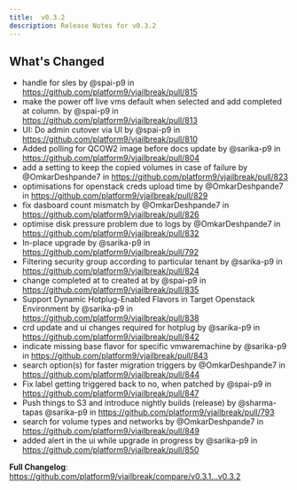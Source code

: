 ```yaml
---
title:  v0.3.2
description: Release Notes for v0.3.2
---
```


## What's Changed
* handle for sles by @spai-p9 in https://github.com/platform9/vjailbreak/pull/815
* make the power off live vms default when selected and add completed at column.  by @spai-p9 in https://github.com/platform9/vjailbreak/pull/813
* UI: Do admin cutover via UI  by @spai-p9 in https://github.com/platform9/vjailbreak/pull/810
* Added polling for QCOW2 image before docs update by @sarika-p9 in https://github.com/platform9/vjailbreak/pull/804
* add a setting to keep the copied volumes in case of failure by @OmkarDeshpande7 in https://github.com/platform9/vjailbreak/pull/823
* optimisations for openstack creds upload time by @OmkarDeshpande7 in https://github.com/platform9/vjailbreak/pull/829
* fix dasboard count mismatch by @OmkarDeshpande7 in https://github.com/platform9/vjailbreak/pull/826
* optimise disk pressure problem due to logs by @OmkarDeshpande7 in https://github.com/platform9/vjailbreak/pull/832
* In-place upgrade by @sarika-p9 in https://github.com/platform9/vjailbreak/pull/792
* Filtering security group according to particular tenant  by @sarika-p9 in https://github.com/platform9/vjailbreak/pull/824
* change completed at to created at by @spai-p9 in https://github.com/platform9/vjailbreak/pull/835
* Support Dynamic Hotplug-Enabled Flavors in Target Openstack Environment by @sarika-p9 in https://github.com/platform9/vjailbreak/pull/838
* crd update and ui changes required for hotplug by @sarika-p9 in https://github.com/platform9/vjailbreak/pull/842
* indicate missing base flavor for specific vmwaremachine by @sarika-p9 in https://github.com/platform9/vjailbreak/pull/843
* search option(s) for faster migration triggers by @OmkarDeshpande7 in https://github.com/platform9/vjailbreak/pull/844
* Fix label getting triggered back to no, when patched by @spai-p9 in https://github.com/platform9/vjailbreak/pull/847
* Push things to S3 and introduce nightly builds (release) by @sharma-tapas @sarika-p9 in https://github.com/platform9/vjailbreak/pull/793
* search for volume types and networks by @OmkarDeshpande7 in https://github.com/platform9/vjailbreak/pull/849
* added alert in the ui while upgrade in progress by @sarika-p9 in https://github.com/platform9/vjailbreak/pull/850


**Full Changelog**: https://github.com/platform9/vjailbreak/compare/v0.3.1...v0.3.2
